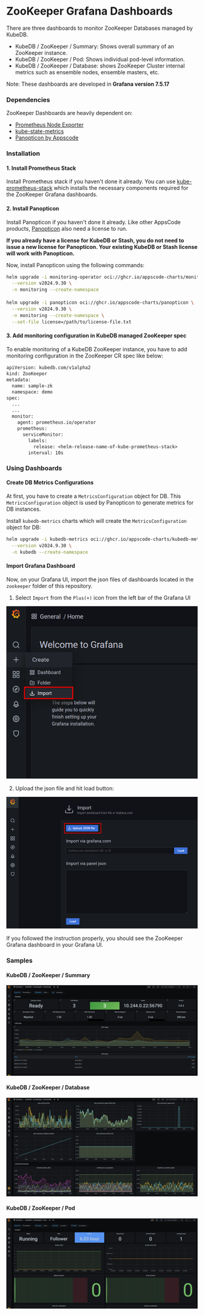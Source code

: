# ZooKeeper Grafana Dashboards

There are three dashboards to monitor ZooKeeper Databases managed by KubeDB.

- KubeDB / ZooKeeper / Summary: Shows overall summary of an ZooKeeper instance.
- KubeDB / ZooKeeper / Pod: Shows individual pod-level information.
- KubeDB / ZooKeeper / Database: shows ZooKeeper Cluster internal metrics such as ensemble nodes, ensemble masters, etc.

Note: These dashboards are developed in **Grafana version 7.5.17**

### Dependencies

ZooKeeper Dashboards are heavily dependent on:

- [Prometheus Node Exporter](https://github.com/prometheus/node_exporter)
- [kube-state-metrics](https://github.com/kubernetes/kube-state-metrics)
- [Panopticon by Appscode](https://byte.builders/blog/post/introducing-panopticon/)


### Installation

#### 1. Install Prometheus Stack

Install Prometheus stack if you haven't done it already. You can use [kube-prometheus-stack](https://artifacthub.io/packages/helm/prometheus-community/kube-prometheus-stack) which installs the necessary components required for the ZooKeeper Grafana dashboards.

#### 2. Install Panopticon

Install Panopticon if you haven't done it already. Like other AppsCode products, [Panopticon](https://byte.builders/blog/post/introducing-panopticon/) also need a license to run.

**If you already have a license for KubeDB or Stash, you do not need to issue a new license for Panopticon. Your existing KubeDB or Stash license will work with Panopticon.**

Now, install Panopticon using the following commands:

```bash
helm upgrade -i monitoring-operator oci://ghcr.io/appscode-charts/monitoring-operator \
  --version v2024.9.30 \
  -n monitoring --create-namespace

helm upgrade -i panopticon oci://ghcr.io/appscode-charts/panopticon \
  --version v2024.9.30 \
  -n monitoring --create-namespace \
  --set-file license=/path/to/license-file.txt
```

#### 3. Add monitoring configuration in KubeDB managed ZooKeeper spec

To enable monitoring of a KubeDB ZooKeeper instance, you have to add monitoring configuration in the ZooKeeper CR spec like below:

```
apiVersion: kubedb.com/v1alpha2
kind: ZooKeeper
metadata:
  name: sample-zk
  namespace: demo
spec:
  ...
  ...
  monitor:
    agent: prometheus.io/operator
    prometheus:
      serviceMonitor:
        labels:
          release: <helm-release-name-of-kube-prometheus-stack>
        interval: 10s
```

### Using Dashboards

#### Create DB Metrics Configurations

At first, you have to create a `MetricsConfiguration` object for DB. This `MetricsConfiguration` object is used by Panopticon to generate metrics for DB instances.

Install `kubedb-metrics` charts which will create the `MetricsConfiguration` object for DB:

```bash
helm upgrade -i kubedb-metrics oci://ghcr.io/appscode-charts/kubedb-metrics \
  --version v2024.9.30 \
  -n kubedb --create-namespace
```

#### Import Grafana Dashboard

Now, on your Grafana UI, import the json files of dashboards located in the `zookeeper` folder of this repository.


1. Select `Import` from the `Plus(+)` icon from the left bar of the Grafana UI

![Import New Dashboard](/zookeeper/images/import_dashboard_1.png)

2. Upload the json file and hit load button:

![Upload Dashboard JSON](/zookeeper/images/import_dashboard_2.png)


If you followed the instruction properly, you should see the ZooKeeper Grafana dashboard in your Grafana UI.

### Samples

####  KubeDB / ZooKeeper / Summary

![KubeDB / ZooKeeper / Summary](/zookeeper/images/kubedb-zookeeper-summary.png)

#### KubeDB / ZooKeeper / Database

![KubeDB / ZooKeeper / Shard](/zookeeper/images/kubedb-zookeeper-ensemble.png)

#### KubeDB / ZooKeeper / Pod

![KubeDB / ZooKeeper / Pod](/zookeeper/images/kubedb-zookeeper-pod.png)